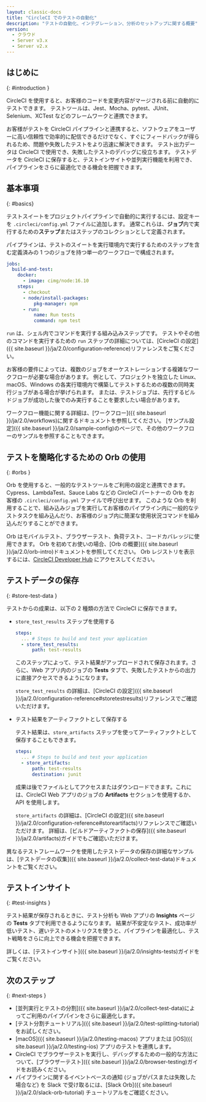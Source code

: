 ```yaml
---
layout: classic-docs
title: "CircleCI でのテストの自動化"
description: "テストの自動化、インテグレーション、分析のセットアップに関する概要"
version:
  - クラウド
  - Server v3.x
  - Server v2.x
---
```


## はじめに
{: #introduction }

CircleCI を使用すると、お客様のコードを変更内容がマージされる前に自動的にテストできます。 テストツールは、Jest、Mocha、pytest、JUnit、Selenium、XCTest などのフレームワークと連携できます。

お客様がテストを CircleCI パイプラインと連携すると、ソフトウェアをユーザーに高い信頼性で効率的に配信できるだけでなく、すぐにフィードバックが得られるため、問題や失敗したテストをより迅速に解決できます。 テスト出力データは CircleCI で使用でき、失敗したテストのデバッグに役立ちます。 テストデータを CircleCI に保存すると、テストインサイトや並列実行機能を利用でき、パイプラインをさらに最適化できる機会を把握できます。

## 基本事項
{: #basics}

テストスイートをプロジェクトパイプラインで自動的に実行するには、設定キーを `.circleci/config.yml` ファイルに追加します。 通常これらは、**ジョブ**内で実行するための**ステップ**またはステップのコレクションとして定義されます。

パイプラインは、テストのスイートを実行環境内で実行するためのステップを含む定義済みの 1 つのジョブを持つ単一のワークフローで構成されます。

```yaml
jobs:
  build-and-test:
    docker:
      - image: cimg/node:16.10
    steps:
      - checkout
      - node/install-packages:
          pkg-manager: npm
      - run:
          name: Run tests
          command: npm test
```

`run` は、シェル内でコマンドを実行する組み込みステップです。 テストやその他のコマンドを実行するための `run` ステップの詳細については、[CircleCI の設定]({{ site.baseurl }}/ja/2.0/configuration-reference)リファレンスをご覧ください。

お客様の要件によっては、複数のジョブをオーケストレーションする複雑なワークフローが必要な場合があります。 例として、プロジェクトを独立した Linux、macOS、Windows の各実行環境内で構築してテストするための複数の同時実行ジョブがある場合が挙げられます。 または、テストジョブは、先行するビルドジョブが成功した後でのみ実行することを要求したい場合があります。

ワークフロー機能に関する詳細は、[ワークフロー]({{ site.baseurl }}/ja/2.0/workflows)に関するドキュメントを参照してください。 [サンプル設定]({{ site.baseurl }}/ja/2.0/sample-config)のページで、その他のワークフローのサンプルを参照することもできます。

## テストを簡略化するための Orb の使用
{: #orbs }

Orb を使用すると、一般的なテストツールをご利用の設定と連携できます。 Cypress、LambdaTest、Sauce Labs などの CircleCI パートナーの Orb をお客様の `.circleci/config.yml` ファイルで呼び出せます。 このような Orb を利用することで、組み込みジョブを実行してお客様のパイプライン内に一般的なテストタスクを組み込んだり、お客様のジョブ内に簡潔な使用状況コマンドを組み込んだりすることができます。

Orb はモバイルテスト、ブラウザーテスト、負荷テスト、コードカバレッジに使用できます。 Orb を初めてお使いの場合、[Orb の概要]({{ site.baseurl }}/ja/2.0/orb-intro)ドキュメントを参照してください。 Orb レジストリを表示するには、[CircleCI Developer Hub](https://circleci.com/developer/ja/orbs?query=&category=Testing) にアクセスしてください。

## テストデータの保存
{: #store-test-data }

テストからの成果は、以下の 2 種類の方法で CircleCI に保存できます。

  * `store_test_results` ステップを使用する

    ```yaml
    steps:
      ... # Steps to build and test your application
      - store_test_results:
          path: test-results
    ```

    このステップによって、テスト結果がアップロードされて保存されます。さらに、Web アプリ内のジョブの **Tests** タブで、失敗したテストからの出力に直接アクセスできるようになります。

    `store_test_results` の詳細は、[CircleCI の設定]({{ site.baseurl }}/ja/2.0/configuration-reference#storetestresults)リファレンスでご確認いただけます。

  * テスト結果をアーティファクトとして保存する

    テスト結果は、`store_artifacts` ステップを使ってアーティファクトとして保存することもできます。

    ```yaml
    steps:
      ... # Steps to build and test your application
      - store_artifacts:
          path: test-results
          destination: junit
    ```

    成果は後でファイルとしてアクセスまたはダウンロードできます。これには、CircleCI Web アプリのジョブの **Artifacts** セクションを使用するか、API を使用します。

    `store_artifacts` の詳細は、[CircleCI の設定]({{ site.baseurl }}/ja/2.0/configuration-reference#storeartifacts)リファレンスでご確認いただけます。 詳細は、[ビルドアーティファクトの保存]({{ site.baseurl }}/ja/2.0/artifacts)ガイドでもご確認いただけます。

異なるテストフレームワークを使用したテストデータの保存の詳細なサンプルは、[テストデータの収集]({{ site.baseurl }}/ja/2.0/collect-test-data)ドキュメントをご覧ください。

## テストインサイト
{: #test-insights }

テスト結果が保存されるときに、テスト分析も Web アプリの **Insights** ページの **Tests** タブで利用できるようになります。 結果が不安定なテスト、成功率が低いテスト、遅いテストのメトリクスを使うと、パイプラインを最適化し、テスト戦略をさらに向上できる機会を把握できます。

詳しくは、[テストインサイト]({{ site.baseurl }}/ja/2.0/insights-tests)ガイドをご覧ください。

## 次のステップ
{: #next-steps }

* [並列実行とテストの分割]({{ site.baseurl }}/ja/2.0/collect-test-data)によってご利用のパイプパインをさらに最適化します。
* [テスト分割チュートリアル]({{ site.baseurl }}/ja/2.0/test-splitting-tutorial)をお試しください。
* [macOS]({{ site.baseurl }}/ja/2.0/testing-macos) アプリまたは [iOS]({{ site.baseurl }}/ja/2.0/testing-ios) アプリのテストを連携します。
* CircleCI でブラウザーテストを実行し、デバッグするための一般的な方法について、[ブラウザーテスト]({{ site.baseurl }}/ja/2.0/browser-testing)ガイドをお読みください。
* パイプラインに関するイベントベースの通知 (ジョブがパスまたは失敗した場合など) を Slack で受け取るには、[Slack Orb]({{ site.baseurl }}/ja/2.0/slack-orb-tutorial) チュートリアルをご確認ください。

